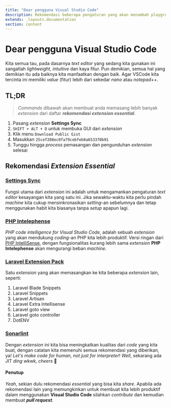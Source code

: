 ```yaml
---
title: "Dear pengguna Visual Studio Code"
description: Rekomendasi beberapa pengaturan yang akan menambah playground anda menarik.
extends: _layouts.documentation
section: content
---
```


# Dear pengguna Visual Studio Code

Kita semua tau, pada dasarnya *text editor* yang sedang kita gunakan ini sangatlah *lightweight*, *intuitive* dan kaya fitur. Pun demikian, semua hal yang demikian itu ada baiknya kita manfaatkan dengan baik. Agar VSCode kita tercinta ini memiliki *value* (fitur) lebih dari sekedar *nano* atau *notepad++*.

## TL;DR

> *Commands* dibawah akan membuat anda memasang lebih banyak *extension* dari daftar ***rekomendasi extension essential***.

1. Pasang *extension* **Settings Sync**
1. `SHIFT + ALT + D` untuk membuka GUI dari *extension*
1. Klik menu `Download Public Gist`
1. Masukkan `25cef208ec0fa79cebfeb0a653370b91`
1. Tunggu hingga *process* pemasangan dan pengunduhan *extension* selesai

## Rekomendasi *Extension Essential*

### [Settings Sync](https://marketplace.visualstudio.com/items?itemName=Shan.code-settings-sync)

Fungsi utama dari *extension* ini adalah untuk mengamankan pengaturan *text editor* kesayangan kita yang satu ini. Jika sewaktu-waktu kita perlu pindah *machine* kita cukup mensinkronasikan *setting*-an sebelumnya dan tetap menggunakan habit kita biasanya tanpa *setup* apapun lagi.

### [PHP Intelephense](https://marketplace.visualstudio.com/items?itemName=bmewburn.vscode-intelephense-client)

*PHP code intelligence for Visual Studio Code*, adalah sebuah *extension* yang akan mendukung *coding*-an PHP kita lebih produktif. Versi ringan dari [PHP IntelliSense](https://marketplace.visualstudio.com/items?itemName=felixfbecker.php-intellisense), dengan fungsionalitas kurang lebih sama *extension* **PHP Intelephense** akan mengurangi beban *machine*.

### [Laravel Extension Pack](https://marketplace.visualstudio.com/items?itemName=onecentlin.laravel-extension-pack)

Satu *extension* yang akan memasangkan ke kita beberapa *extension* lain, seperti:
1. Laravel Blade Snippets
1. Laravel Snippets
1. Laravel Artisan
1. Laravel Extra Intellisense
1. Laravel goto view
1. Laravel goto controller
1. DotENV

### [Sonarlint](https://marketplace.visualstudio.com/items?itemName=SonarSource.sonarlint-vscode)

Dengan *extension* ini kita bisa meningkatkan kualitas dari *code* yang kita buat, dengan catatan kita memenuhi semua rekomendasi yang diberikan, ya! *Let's make code for human, not just for interpreter*! *Well*, sekarang ada JIT *ding wkwk, cheers* 🍻

#### Penutup

*Yeah*, sekian dulu rekomendasi *essential* yang bisa kita *share*. Apabila ada rekomendasi lain yang memungkinkan untuk membuat kita lebih produktif dalam menggunakan **Visual Studio Code** silahkan *contribute* dan kemudian membuat ***pull request***.